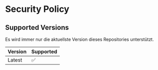 # Security Policy

## Supported Versions

Es wird immer nur die aktuellste Version dieses Repositories unterstützt.

| Version | Supported          |
| ------- | ------------------ |
| Latest  | :white_check_mark: |

